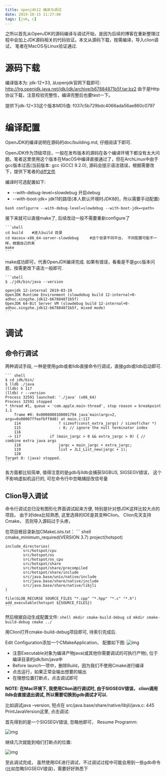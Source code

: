 ```yaml
---
title: openjdk12 编译与调试
date: 2019-10-15 11:27:00
tags: [jvm, c]
---
```


之所以首先从OpenJDK的源码编译与调试开始，是因为后续的博客在重新整理过程中会加上JDK源码相关的代码验证。本文从源码下载，按需编译，导入clion调试， 笔者在MacOS与Linux验证通过.
<!-- more -->

# 源码下载

编译版本为: jdk-12+33, 从openjdk官网下载即可: <http://hg.openjdk.java.net/jdk/jdk/archive/b67884871b5f.tar.bz2>
由于是Http协议下载，注意校验完整性，编译完整后也要test一下。

提供下jdk-12+33这个版本MD5值: f037c5b729bdc4066ada56ae860c0797


# 编译配置

OpenJDK的编译说明在源码的doc/building.md, 仔细阅读下即可.

OpenJDK作为顶级项目，一般在发布版本的源码在各个编译环境下都没有太大问题。笔者这里使用这个版本在MacOS中编译直接通过了，但在ArchLinux中由于gcc版本过高(当前版本: gcc (GCC) 9.2.0), 源码会提示语法错误，根据需要改下，提供下笔者的[diff文件](https://ldk-blog.oss-cn-beijing.aliyuncs.com/blog/openjdk12-33-gcc-9.diff.txt)

编译时可选配置如下: 

-  --with-debug-level=slowdebug 开启debug
-  --with-boot-jdk=<path> jdk11的路径(本人默认环境时JDK8的，所以需要手动配置)

``` shell
bash configurre --with-debug-level=slowdebug --with-boot-jdk=<path>
```

接下来就可以直接make了, 后续改动一般不需要重新configure了
	
	```shell
    cd build    #进入build 目录
    cd macosx-x86_64-server-slowdebug     #这个目录不同平台， 不同配置可能不一样，根据自己的来
    make
    ```

make成功即可，代表OpenJDK编译完成. 如果有错误，看看是不是gcc版本问题，按需更改下语法一般即可. 

	```shell
    $ ./jdk/bin/java --version
    
    openjdk 12-internal 2019-03-19
    OpenJDK Runtime Environment (slowdebug build 12-internal+0-adhoc.xingzhe.jdk12-b67884871b5f)
    OpenJDK 64-Bit Server VM (slowdebug build 12-internal+0-adhoc.xingzhe.jdk12-b67884871b5f, mixed mode)
	```


# 调试


## 命令行调试

两种调试手段, 一种是使用gdb或者lldb直接命令行调试，直接gdb或lldb启动即可. 

	``` shell
	$ cd jdk/bin/
	$ lldb ./java
	(lldb) b 117
	(lldb) r --version
	Process 32591 launched: './java' (x86_64)
	Process 32591 stopped
	* thread #1, queue = 'com.apple.main-thread', stop reason = breakpoint 1.1
		frame #0: 0x0000000100001794 java`main(argc=2, argv=0x00007ffeefbff8d8) at main.c:117
		114 	            ? sizeof(const_extra_jargs) / sizeof(char *)
		115 	            : 0; // ignore the null terminator index
		116 	
	 -> 117 	        if (main_jargc > 0 && extra_jargc > 0) { // combine extra java args
		118 	            jargc = main_jargc + extra_jargc;
		119 	            list = JLI_List_new(jargc + 1);
		120 	
	Target 0: (java) stopped.
	```

各方面都比较简单, 值得注意的是gdb与lldb会捕获SIGBUS, SIGSEGV错误， 这个不影响虚拟机运行的, 可在命令行中忽略捕捉改信号量


## Clion导入调试

命令行调试总归没有图形化界面调试起来方便, 特别是针对想JDK这样比较大点的项目。 由于对Idea比较熟悉, 这里选择的IDE是其变种Clion。 Clion先天支持Cmake， 否则导入源码过于头疼， 

在项目根目录新加CMakeLists.txt：
	``` shell
    cmake_minimum_required(VERSION 3.7)
    project(hotspot)
    
    include_directories(
    		src/hotspot/cpu
    		src/hotspot/os
    		src/hotspot/os_cpu
    		src/hotspot/share
    		src/hotspot/share/precompiled
    		src/hotspot/share/include
    		src/java.base/unix/native/include
    		src/java.base/share/native/include
    		src/java.base/share/native/libjli
    )
    
    file(GLOB_RECURSE SOURCE_FILES "*.cpp" "*.hpp" "*.c" "*.h")
    add_executable(hotspot ${SOURCE_FILES})	
	```

然后根据自动生成配置文件:
	```shell
    mkdir cmake-build-debug
    cd mkdir cmake-build-debug
    cmake ../
	```

用Clion打开cmake-build-debug项目即可, 待索引完成后. 

Edit Configuration添加一个CMakeApplication， 配置如下图: 
![img](https://ldk-blog.oss-cn-beijing.aliyuncs.com/blog/openjdk_build_debug_configuration.png)

-   注意Executable对象为编译产物java(或其他你需要调试的可执行产物), 位于编译目录的jdk/bin/java中
-   Before launch一项中，删除Build，因为我们不使用Cmake进行编译
-   点击运行，如果正常会输出想要的输出
-   在理想位置打断点，点击调试即可

**NOTE: 在Mac环境下, 我使用Clion进行调试时, 由于SIGSEGV错误， clion调用lldb会直接退出调试, 所以需要切换到gdb调试才可以.**

比如调试java &#x2013;version, 短点在 src/java.base/share/native/libjli/java.c: 445 PrintJavaVersion这里, 点击调试: 

首先得到的是一个SIGSEGV错误, 忽略他即可， Resume Programm:

![img](https://ldk-blog.oss-cn-beijing.aliyuncs.com/blog/openjdk_compile_sigsegv.png)

继续几次就能到咱们打断点的位置: 

![img](https://ldk-blog.oss-cn-beijing.aliyuncs.com/blog/openjdk_compile_debug_printversion.png)

至此调试完成， 虽然使用IDE进行调试，不过调试过程中可能会用到一些gdb命令(比如忽略SIGSEGV错误)，需要好好熟悉下
